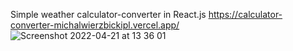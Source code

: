 Simple weather calculator-converter in React.js
https://calculator-converter-michalwierzbickipl.vercel.app/
![Screenshot 2022-04-21 at 13 36 01](https://user-images.githubusercontent.com/94359771/164449859-90fda946-bdae-4836-b07e-e935c9a90560.jpg)
